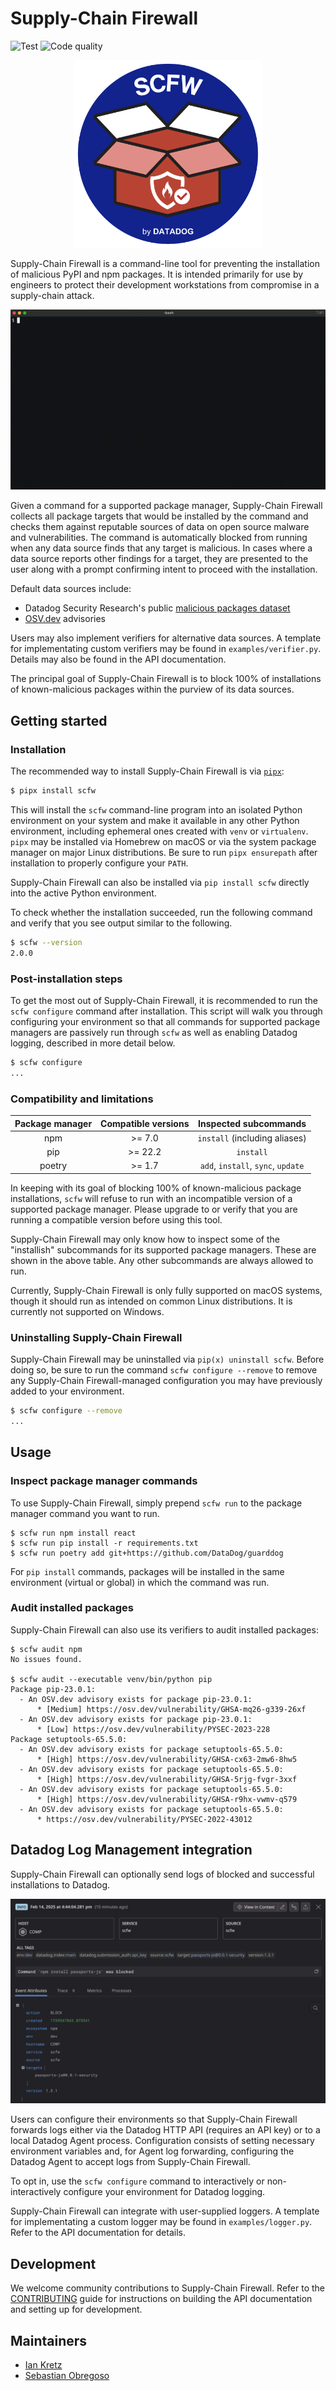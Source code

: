 # Supply-Chain Firewall

![Test](https://github.com/DataDog/supply-chain-firewall/actions/workflows/test.yaml/badge.svg)
![Code quality](https://github.com/DataDog/supply-chain-firewall/actions/workflows/code_quality.yaml/badge.svg)

<p align="center">
  <img src="https://github.com/DataDog/supply-chain-firewall/blob/main/images/logo.png?raw=true" alt="Supply-Chain Firewall" width="300" />
</p>

Supply-Chain Firewall is a command-line tool for preventing the installation of malicious PyPI and npm packages.  It is intended primarily for use by engineers to protect their development workstations from compromise in a supply-chain attack.

![scfw demo usage](https://github.com/DataDog/supply-chain-firewall/blob/main/images/demo.gif?raw=true)

Given a command for a supported package manager, Supply-Chain Firewall collects all package targets that would be installed by the command and checks them against reputable sources of data on open source malware and vulnerabilities.  The command is automatically blocked from running when any data source finds that any target is malicious.  In cases where a data source reports other findings for a target, they are presented to the user along with a prompt confirming intent to proceed with the installation.

Default data sources include:

- Datadog Security Research's public [malicious packages dataset](https://github.com/DataDog/malicious-software-packages-dataset)
- [OSV.dev](https://osv.dev) advisories

Users may also implement verifiers for alternative data sources. A template for implementating custom verifiers may be found in `examples/verifier.py`. Details may also be found in the API documentation.

The principal goal of Supply-Chain Firewall is to block 100% of installations of known-malicious packages within the purview of its data sources.

## Getting started

### Installation

The recommended way to install Supply-Chain Firewall is via [`pipx`](https://pipx.pypa.io/):

```bash
$ pipx install scfw
```

This will install the `scfw` command-line program into an isolated Python environment on your system and make it available in any other Python environment, including ephemeral ones created with `venv` or `virtualenv`.  `pipx` may be installed via Homebrew on macOS or via the system package manager on major Linux distributions.  Be sure to run `pipx ensurepath` after installation to properly configure your `PATH`.

Supply-Chain Firewall can also be installed via `pip install scfw` directly into the active Python environment.

To check whether the installation succeeded, run the following command and verify that you see output similar to the following.

```bash
$ scfw --version
2.0.0
```

### Post-installation steps

To get the most out of Supply-Chain Firewall, it is recommended to run the `scfw configure` command after installation.  This script will walk you through configuring your environment so that all commands for supported package managers are passively run through `scfw` as well as enabling Datadog logging, described in more detail below.

```bash
$ scfw configure
...
```

### Compatibility and limitations

|  Package manager  |  Compatible versions  |        Inspected subcommands       |
| :---------------: | :-------------------: | :--------------------------------: |
| npm               | >= 7.0                | `install` (including aliases)      |
| pip               | >= 22.2               | `install`                          |
| poetry            | >= 1.7                | `add`, `install`, `sync`, `update` |

In keeping with its goal of blocking 100% of known-malicious package installations, `scfw` will refuse to run with an incompatible version of a supported package manager.  Please upgrade to or verify that you are running a compatible version before using this tool.

Supply-Chain Firewall may only know how to inspect some of the "installish" subcommands for its supported package managers.  These are shown in the above table.  Any other subcommands are always allowed to run.

Currently, Supply-Chain Firewall is only fully supported on macOS systems, though it should run as intended on common Linux distributions.  It is currently not supported on Windows.

### Uninstalling Supply-Chain Firewall

Supply-Chain Firewall may be uninstalled via `pip(x) uninstall scfw`.  Before doing so, be sure to run the command `scfw configure --remove` to remove any Supply-Chain Firewall-managed configuration you may have previously added to your environment.

```bash
$ scfw configure --remove
...
```

## Usage

### Inspect package manager commands

To use Supply-Chain Firewall, simply prepend `scfw run` to the package manager command you want to run.

```
$ scfw run npm install react
$ scfw run pip install -r requirements.txt
$ scfw run poetry add git+https://github.com/DataDog/guarddog
```

For `pip install` commands, packages will be installed in the same environment (virtual or global) in which the command was run.

### Audit installed packages

Supply-Chain Firewall can also use its verifiers to audit installed packages:

```
$ scfw audit npm
No issues found.

$ scfw audit --executable venv/bin/python pip
Package pip-23.0.1:
  - An OSV.dev advisory exists for package pip-23.0.1:
      * [Medium] https://osv.dev/vulnerability/GHSA-mq26-g339-26xf
  - An OSV.dev advisory exists for package pip-23.0.1:
      * [Low] https://osv.dev/vulnerability/PYSEC-2023-228
Package setuptools-65.5.0:
  - An OSV.dev advisory exists for package setuptools-65.5.0:
      * [High] https://osv.dev/vulnerability/GHSA-cx63-2mw6-8hw5
  - An OSV.dev advisory exists for package setuptools-65.5.0:
      * [High] https://osv.dev/vulnerability/GHSA-5rjg-fvgr-3xxf
  - An OSV.dev advisory exists for package setuptools-65.5.0:
      * [High] https://osv.dev/vulnerability/GHSA-r9hx-vwmv-q579
  - An OSV.dev advisory exists for package setuptools-65.5.0:
      * https://osv.dev/vulnerability/PYSEC-2022-43012
```

## Datadog Log Management integration

Supply-Chain Firewall can optionally send logs of blocked and successful installations to Datadog.

![scfw datadog log](https://github.com/DataDog/supply-chain-firewall/blob/main/images/datadog_log.png?raw=true)

Users can configure their environments so that Supply-Chain Firewall forwards logs either via the Datadog HTTP API (requires an API key) or to a local Datadog Agent process.  Configuration consists of setting necessary environment variables and, for Agent log forwarding, configuring the Datadog Agent to accept logs from Supply-Chain Firewall.

To opt in, use the `scfw configure` command to interactively or non-interactively configure your environment for Datadog logging.

Supply-Chain Firewall can integrate with user-supplied loggers.  A template for implementating a custom logger may be found in `examples/logger.py`. Refer to the API documentation for details.

## Development

We welcome community contributions to Supply-Chain Firewall.  Refer to the [CONTRIBUTING](https://github.com/DataDog/supply-chain-firewall/blob/main/CONTRIBUTING.md) guide for instructions on building the API documentation and setting up for development.

## Maintainers

- [Ian Kretz](https://github.com/ikretz)
- [Sebastian Obregoso](https://www.linkedin.com/in/sebastianobregoso/)
